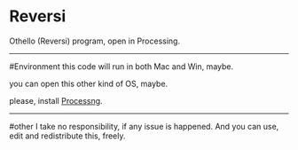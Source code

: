 # Reversi
Othello (Reversi) program, open in Processing.

---

#Environment
this code will run in both Mac and Win, maybe.

you can open this other kind of OS, maybe.

please, install [Processng](https://processing.org/).

--- 

#other
I take no responsibility, if any issue is happened.
And you can use, edit and redistribute this, freely.
